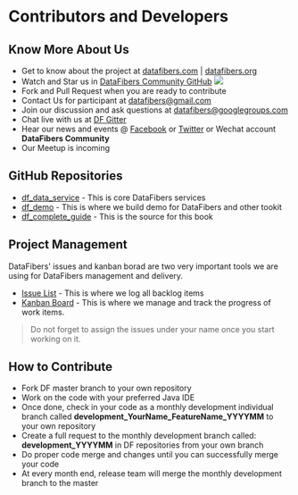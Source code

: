 # Contributors and Developers
## Know More About Us
* Get to know about the project at [datafibers.com](http://datafibers.com/) | [datafibers.org](http://datafibers.org/)
* Watch and Star us in [DataFibers Community GitHub](https://github.com/datafibers-community)
![](watch_and_Star_us.PNG)
* Fork and Pull Request when you are ready to contribute
* Contact Us for participant at [datafibers@gmail.com](mailto:datafibers@gmail.com)
* Join our discussion and ask questions at [datafibers@googlegroups.com](mailto:datafibers@googlegroups.com)
* Chat live with us at [DF Gitter](https://gitter.im/datafibers/df?utm_source=badge&utm_medium=badge&utm_campaign=pr-badge)
* Hear our news and events @ [Facebook](http://www.facebook.com/data.fibers) or [Twitter](http://twitter.com/datafibers1) or Wechat account **DataFibers Community**
* Our Meetup is incoming

## GitHub Repositories
* [df_data_service](https://github.com/datafibers-community/df_data_service) - This is core DataFibers services
* [df_demo](https://github.com/datafibers-community/df_demo) - This is where we build demo for DataFibers and other tookit
* [df_complete_guide](https://github.com/datafibers-community/df_complete_guide) - This is the source for this book

## Project Management
DataFibers' issues and kanban borad are two very important tools we are using for DataFibers management and delivery.
* [Issue List](https://github.com/datafibers-community/df_data_service/issues) - This is where we log all backlog items
* [Kanban Board](https://github.com/orgs/datafibers-community/projects/1?fullscreen=true) - This is where we manage and track the progress of work items.

><i class="fa fa-info-circle"></i> Do not forget to assign the issues under your name once you start working on it.
>

## How to Contribute
* Fork DF master branch to your own repository
* Work on the code with your preferred Java IDE
* Once done, check in your code as a monthly development individual branch called **development_YourName_FeatureName_YYYYMM** to your own repository
* Create a full request to the monthly development branch called: **development_YYYYMM** in DF repositories from your own branch
* Do proper code merge and changes until you can successfully merge your code
* At every month end, release team will merge the monthly development branch to the master
